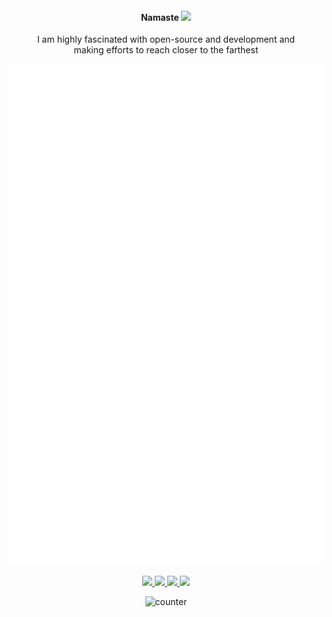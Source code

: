<div align="center">
   
<h4> Namaste <img src="https://img.icons8.com/emoji/24/000000/folded-hands-light-skin-tone.png"> </h4>
<p> I am highly fascinated with open-source and development and <br> making efforts to reach closer to the farthest <p>

<img src="https://github.com/pra17dod/pra17dod/blob/master/metrics.svg">

<a href="https://www.twitter.com/@dodiya_prashant"> <img src="https://img.icons8.com/color/48/000000/twitter.png" width="3%"> </a>
<a href="https://www.linkedin.com/in/dodiya-prashant"> <img src="https://img.icons8.com/color/48/000000/linkedin.png" width="3%"> </a>
<a href="https://www.instagram.com/prance_always"> <img src="https://img.icons8.com/fluent/48/000000/instagram-new.png" width="3%"> </a>
<a href="mailto:pra17dod@gmail.com"> <img src="https://img.icons8.com/color/48/000000/gmail.png" width="3%"> </a>

<p> <img src="https://komarev.com/ghpvc/?username=pra17dod&color=blue" alt="counter" /> </p>

</div>
